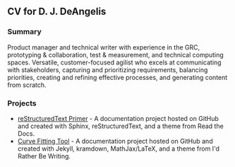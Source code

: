 ## CV for D. J. DeAngelis

### Summary
Product manager and technical writer with experience in the GRC, prototyping & collaboration, test & measurement, and technical computing spaces. Versatile, customer-focused agilist who excels at communicating with stakeholders, capturing and prioritizing requirements, balancing priorities, creating and refining effective processes, and generating content from scratch.

### Projects
* [reStructuredText Primer](https://djdeangelis.github.io/reST-primer/) - A documentation project hosted on GitHub and created with Sphinx, reStructuredText, and a theme from Read the Docs.
* [Curve Fitting Tool](https://djdeangelis.github.io/curvefit/) - A documentation project hosted on GitHub and created with Jekyll, kramdown, MathJax/LaTeX, and a theme from I'd Rather Be Writing.

